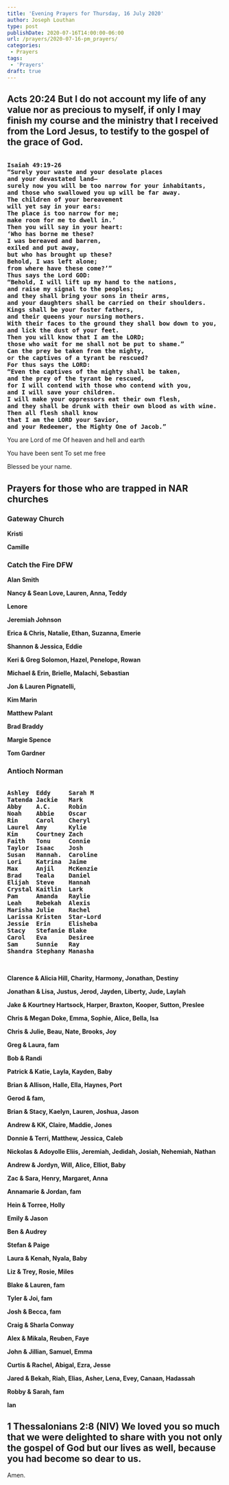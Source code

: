 ```yaml
---
title: 'Evening Prayers for Thursday, 16 July 2020'
author: Joseph Louthan
type: post
publishDate: 2020-07-16T14:00:00-06:00
url: /prayers/2020-07-16-pm_prayers/
categories:
 - Prayers
tags:
 - 'Prayers'
draft: true
---
```

## Acts 20:24 But I do not account my life of any value nor as precious to myself, if only I may finish my course and the ministry that I received from the Lord Jesus, to testify to the gospel of the grace of God.

<pre><b>
Isaiah 49:19-26
“Surely your waste and your desolate places
and your devastated land—
surely now you will be too narrow for your inhabitants,
and those who swallowed you up will be far away.
The children of your bereavement
will yet say in your ears:
The place is too narrow for me;
make room for me to dwell in.’
Then you will say in your heart:
‘Who has borne me these?
I was bereaved and barren,
exiled and put away,
but who has brought up these?
Behold, I was left alone;
from where have these come?’”
Thus says the Lord GOD:
“Behold, I will lift up my hand to the nations,
and raise my signal to the peoples;
and they shall bring your sons in their arms,
and your daughters shall be carried on their shoulders.
Kings shall be your foster fathers,
and their queens your nursing mothers.
With their faces to the ground they shall bow down to you,
and lick the dust of your feet.
Then you will know that I am the LORD;
those who wait for me shall not be put to shame.”
Can the prey be taken from the mighty,
or the captives of a tyrant be rescued?
For thus says the LORD:
“Even the captives of the mighty shall be taken,
and the prey of the tyrant be rescued,
for I will contend with those who contend with you,
and I will save your children.
I will make your oppressors eat their own flesh,
and they shall be drunk with their own blood as with wine.
Then all flesh shall know
that I am the LORD your Savior,
and your Redeemer, the Mighty One of Jacob.”
</b></pre>

You are Lord of me 
Of heaven and hell and earth

You have been sent
To set me free 

Blessed be your name. 

## Prayers for those who are trapped in NAR churches

### Gateway Church

**Kristi**

**Camille**

### Catch the Fire DFW

**Alan Smith**

**Nancy & Sean Love, Lauren, Anna, Teddy**

**Lenore** 

**Jeremiah Johnson**

**Erica & Chris, Natalie, Ethan, Suzanna, Emerie**

**Shannon & Jessica, Eddie**

**Keri & Greg Solomon, Hazel, Penelope, Rowan**

**Michael & Erin, Brielle, Malachi, Sebastian**

**Jon & Lauren Pignatelli,**

**Kim Marin**

**Matthew Palant**

**Brad Braddy**

**Margie Spence**

**Tom Gardner**

### Antioch Norman

<pre><b>
Ashley  Eddy     Sarah M  
Tatenda Jackie   Mark
Abby    A.C.     Robin    
Noah    Abbie    Oscar
Rin     Carol    Cheryl   
Laurel  Amy      Kylie
Kim     Courtney Zach     
Faith   Tonu     Connie
Taylor  Isaac    Josh     
Susan   Hannah.  Caroline
Lori    Katrina  Jaime    
Max     Anjil    McKenzie
Brad    Teala    Daniel   
Elijah  Steve    Hannah
Crystal Kaitlin  Lark     
Pam     Amanda   Raylie
Leah    Rebekah  Alexis   
Marisha Julie    Rachel
Larissa Kristen  Star-Lord    
Jessie  Erin     Elisheba 
Stacy   Stefanie Blake
Carol   Eva      Desiree  
Sam     Sunnie   Ray
Shandra Stephany Manasha  


</b></pre>

**Clarence & Alicia Hill, Charity, Harmony, Jonathan, Destiny**

**Jonathan & Lisa, Justus, Jerod, Jayden, Liberty, Jude, Laylah**

**Jake & Kourtney Hartsock, Harper, Braxton, Kooper, Sutton, Preslee**

**Chris & Megan Doke, Emma, Sophie, Alice, Bella, Isa**

**Chris & Julie, Beau, Nate, Brooks, Joy**

**Greg & Laura, fam**

**Bob & Randi**

**Patrick & Katie, Layla, Kayden, Baby**

**Brian & Allison, Halle, Ella, Haynes, Port**

**Gerod & fam,**

**Brian & Stacy, Kaelyn, Lauren, Joshua, Jason**

**Andrew & KK, Claire, Maddie, Jones**

**Donnie & Terri, Matthew, Jessica, Caleb**

**Nickolas & Adoyolle Eliis, Jeremiah, Jedidah, Josiah, Nehemiah, Nathan**

**Andrew & Jordyn, Will, Alice, Elliot, Baby**

**Zac & Sara, Henry, Margaret, Anna**

**Annamarie & Jordan, fam**

**Hein & Torree, Holly**

**Emily & Jason**

**Ben & Audrey**

**Stefan & Paige**

**Laura & Kenah, Nyala, Baby**

**Liz & Trey, Rosie, Miles**

**Blake & Lauren, fam**

**Tyler & Joi, fam**

**Josh & Becca, fam**

**Craig & Sharla Conway**

**Alex & Mikala, Reuben, Faye**

**John & Jillian, Samuel, Emma**

**Curtis & Rachel, Abigal, Ezra, Jesse**

**Jared & Bekah, Riah, Elias, Asher, Lena, Evey, Canaan, Hadassah**

**Robby & Sarah, fam**

**Ian**


## 1 Thessalonians 2:8 (NIV) We loved you so much that we were delighted to share with you not only the gospel of God but our lives as well, because you had become so dear to us.

Amen. 
